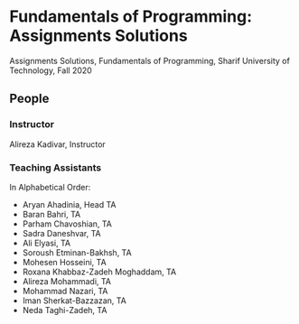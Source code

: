 # Fundamentals of Programming: Assignments Solutions
Assignments Solutions, Fundamentals of Programming, Sharif University of Technology, Fall 2020

## People

### Instructor
Alireza Kadivar, Instructor

### Teaching Assistants
In Alphabetical Order:
- Aryan Ahadinia, Head TA
- Baran Bahri, TA
- Parham Chavoshian, TA
- Sadra Daneshvar, TA
- Ali Elyasi, TA
- Soroush Etminan-Bakhsh, TA
- Mohesen Hosseini, TA
- Roxana Khabbaz-Zadeh Moghaddam, TA
- Alireza Mohammadi, TA
- Mohammad Nazari, TA
- Iman Sherkat-Bazzazan, TA
- Neda Taghi-Zadeh, TA

